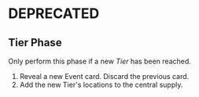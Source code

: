 # DEPRECATED

## Tier Phase

Only perform this phase if a new *Tier* has been reached.

1. Reveal a new Event card. Discard the previous card.
1. Add the new Tier's locations to the central supply.
